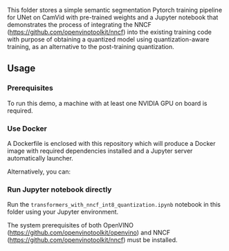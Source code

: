 This folder stores a simple semantic segmentation Pytorch training pipeline for UNet on CamVid with pre-trained weights and a Jupyter notebook that demonstrates the process of integrating the NNCF (https://github.com/openvinotoolkit/nncf) into the existing training code with purpose of obtaining a quantized model using quantization-aware training, as an alternative to the post-training quantization.

## Usage
### Prerequisites
To run this demo, a machine with at least one NVIDIA GPU on board is required.

### Use Docker
A Dockerfile is enclosed with this repository which will produce a Docker image with required dependencies installed and a Jupyter server automatically launcher.

Alternatively, you can:

### Run Jupyter notebook directly
Run the `transformers_with_nncf_int8_quantization.ipynb` notebook in this folder using your Jupyter environment.

The system prerequisites of both OpenVINO (https://github.com/openvinotoolkit/openvino) and NNCF (https://github.com/openvinotoolkit/nncf) must be installed.

